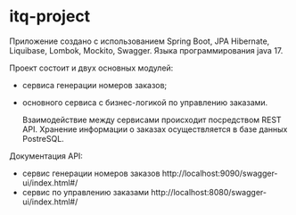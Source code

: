 # itq-project

Приложение создано с использованием  Spring Boot, JPA Hibernate, Liquibase, Lombok,
Mockito, Swagger. Языка программирования java 17.

Проект состоит и двух основных модулей:

- сервиса генерации номеров заказов;
- основного сервиса с бизнес-логикой по управлению заказами.

  Взаимодействие между сервисами происходит посредством REST API.
  Хранение информации о заказах осуществляется в базе данных PostreSQL.

Документация API:

- сервис генерации номеров заказов http://localhost:9090/swagger-ui/index.html#/
- сервис по управлению заказами http://localhost:8080/swagger-ui/index.html#/
